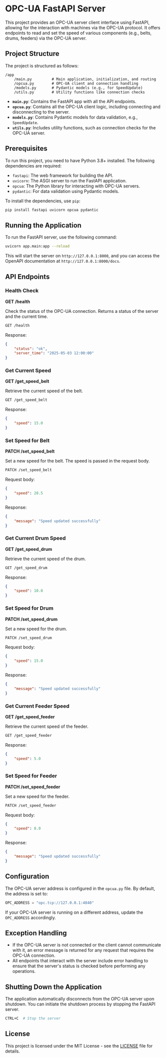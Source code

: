 
# OPC-UA FastAPI Server

This project provides an OPC-UA server client interface using FastAPI, allowing for the interaction with machines via the OPC-UA protocol. It offers endpoints to read and set the speed of various components (e.g., belts, drums, feeders) via the OPC-UA server.

## Project Structure

The project is structured as follows:

```
/app
    /main.py         # Main application, initialization, and routing
    /opcua.py        # OPC-UA client and connection handling
    /models.py       # Pydantic models (e.g., for SpeedUpdate)
    /utils.py        # Utility functions like connection checks
```

- **`main.py`**: Contains the FastAPI app with all the API endpoints.
- **`opcua.py`**: Contains all the OPC-UA client logic, including connecting and disconnecting to the server.
- **`models.py`**: Contains Pydantic models for data validation, e.g., `SpeedUpdate`.
- **`utils.py`**: Includes utility functions, such as connection checks for the OPC-UA server.

## Prerequisites

To run this project, you need to have Python 3.8+ installed. The following dependencies are required:

- `fastapi`: The web framework for building the API.
- `uvicorn`: The ASGI server to run the FastAPI application.
- `opcua`: The Python library for interacting with OPC-UA servers.
- `pydantic`: For data validation using Pydantic models.

To install the dependencies, use `pip`:

```bash
pip install fastapi uvicorn opcua pydantic
```

## Running the Application

To run the FastAPI server, use the following command:

```bash
uvicorn app.main:app --reload
```

This will start the server on `http://127.0.0.1:8000`, and you can access the OpenAPI documentation at `http://127.0.0.1:8000/docs`.

## API Endpoints

### Health Check

**GET /health**

Check the status of the OPC-UA connection. Returns a status of the server and the current time.

```bash
GET /health
```

Response:
```json
{
    "status": "ok",
    "server_time": "2025-05-03 12:00:00"
}
```

### Get Current Speed

**GET /get_speed_belt**

Retrieve the current speed of the belt.

```bash
GET /get_speed_belt
```

Response:
```json
{
    "speed": 15.0
}
```

### Set Speed for Belt

**PATCH /set_speed_belt**

Set a new speed for the belt. The speed is passed in the request body.

```bash
PATCH /set_speed_belt
```

Request body:
```json
{
    "speed": 20.5
}
```

Response:
```json
{
    "message": "Speed updated successfully"
}
```

### Get Current Drum Speed

**GET /get_speed_drum**

Retrieve the current speed of the drum.

```bash
GET /get_speed_drum
```

Response:
```json
{
    "speed": 10.0
}
```

### Set Speed for Drum

**PATCH /set_speed_drum**

Set a new speed for the drum.

```bash
PATCH /set_speed_drum
```

Request body:
```json
{
    "speed": 15.0
}
```

Response:
```json
{
    "message": "Speed updated successfully"
}
```

### Get Current Feeder Speed

**GET /get_speed_feeder**

Retrieve the current speed of the feeder.

```bash
GET /get_speed_feeder
```

Response:
```json
{
    "speed": 5.0
}
```

### Set Speed for Feeder

**PATCH /set_speed_feeder**

Set a new speed for the feeder.

```bash
PATCH /set_speed_feeder
```

Request body:
```json
{
    "speed": 8.0
}
```

Response:
```json
{
    "message": "Speed updated successfully"
}
```

## Configuration

The OPC-UA server address is configured in the `opcua.py` file. By default, the address is set to:

```python
OPC_ADDRESS = "opc.tcp://127.0.0.1:4840"
```

If your OPC-UA server is running on a different address, update the `OPC_ADDRESS` accordingly.

## Exception Handling

- If the OPC-UA server is not connected or the client cannot communicate with it, an error message is returned for any request that requires the OPC-UA connection.
- All endpoints that interact with the server include error handling to ensure that the server's status is checked before performing any operations.

## Shutting Down the Application

The application automatically disconnects from the OPC-UA server upon shutdown. You can initiate the shutdown process by stopping the FastAPI server.

```bash
CTRL+C  # Stop the server
```

## License

This project is licensed under the MIT License - see the [LICENSE](LICENSE) file for details.